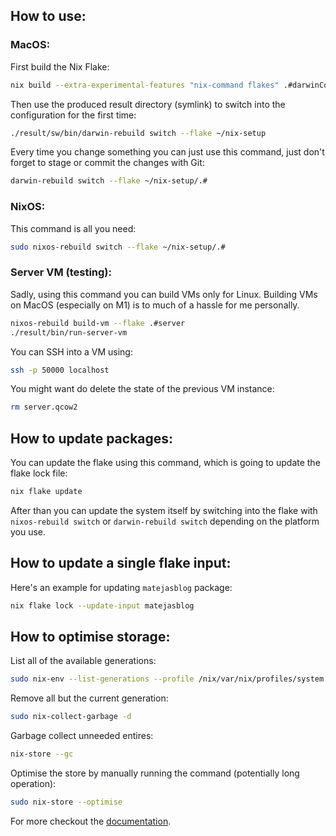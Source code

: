 ## How to use:

### MacOS:

First build the Nix Flake:

```bash
nix build --extra-experimental-features "nix-command flakes" .#darwinConfigurations.Matejas-MacBook-Pro.system
```

Then use the produced result directory (symlink) to switch into the configuration for the first time:

```bash
./result/sw/bin/darwin-rebuild switch --flake ~/nix-setup
```

Every time you change something you can just use this command, just don't forget to stage or commit the changes with Git:

```bash
darwin-rebuild switch --flake ~/nix-setup/.#
```

### NixOS:

This command is all you need:

```bash
sudo nixos-rebuild switch --flake ~/nix-setup/.#
```

### Server VM (testing):

Sadly, using this command you can build VMs only for Linux. Building VMs on MacOS (especially on M1) is to much of a hassle for me personally.

```bash
nixos-rebuild build-vm --flake .#server
./result/bin/run-server-vm
```

You can SSH into a VM using:

```bash
ssh -p 50000 localhost
```

You might want do delete the state of the previous VM instance:

```bash
rm server.qcow2
```

## How to update packages:

You can update the flake using this command, which is going to update the flake lock file:

```bash
nix flake update
```

After than you can update the system itself by switching into the flake with `nixos-rebuild switch` or `darwin-rebuild switch` depending on the platform you use.

## How to update a single flake input:

Here's an example for updating `matejasblog` package:

```bash
nix flake lock --update-input matejasblog
```

## How to optimise storage:

List all of the available generations:

```bash
sudo nix-env --list-generations --profile /nix/var/nix/profiles/system
```

Remove all but the current generation:

```bash
sudo nix-collect-garbage -d
```

Garbage collect unneeded entires:

```bash
nix-store --gc
```

Optimise the store by manually running the command (potentially long operation):

```bash
sudo nix-store --optimise
```
For more checkout the [documentation](https://nixos.wiki/wiki/Storage_optimization).

